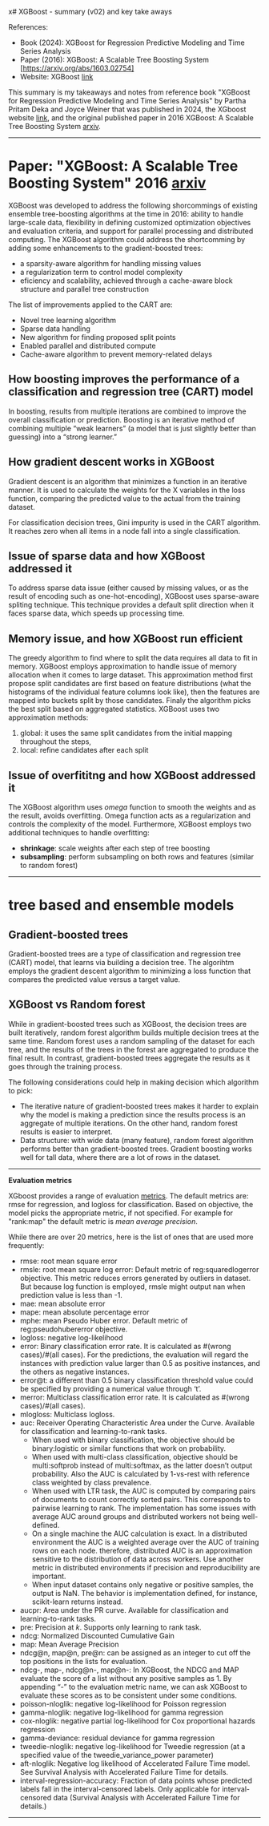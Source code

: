 x# XGBoost - summary (v02) and key take aways 
 
References:
- Book (2024): XGBoost for Regression Predictive Modeling and Time Series Analysis
- Paper (2016): XGBoost: A Scalable Tree Boosting System [https://arxiv.org/abs/1603.02754]
- Website: XGBoost [link](https://xgboost.readthedocs.io/en/stable/index.html)

This summary is my takeaways and notes from reference book "XGBoost for Regression Predictive Modeling and Time Series Analysis" by Partha Pritam Deka and Joyce Weiner that was published in 2024, the XGboost website [link](https://xgboost.readthedocs.io/en/stable/index.html), and the original published paper in 2016 XGBoost: A Scalable Tree Boosting System [arxiv](https://arxiv.org/pdf/1603.02754).


---
# Paper: "XGBoost: A Scalable Tree Boosting System" 2016 [arxiv](https://arxiv.org/pdf/1603.02754)

XGBoost was developed to address the following shorcommings of existing ensemble tree-boosting algorithms at the time in 2016: ability to handle large-scale data, flexibility in defining customized optimization objectives and evaluation criteria, and support for parallel processing and distributed computing. The XGBoost algorithm could address the shortcomming by adding some enhancements to the gradient-boosted trees:
- a sparsity-aware algorithm for handling missing values 
- a regularization term to control model complexity
- eficiency and scalability, achieved through a cache-aware block structure and parallel tree construction

The list of improvements applied to the CART are:
- Novel tree learning algorithm
- Sparse data handling
- New algorithm for finding proposed split points
- Enabled parallel and distributed compute
- Cache-aware algorithm to prevent memory-related delays 

## How boosting improves the performance of a classification and regression tree (CART) model 

In boosting, results from multiple iterations are combined to improve the overall classification or prediction. Boosting is an iterative method of combining multiple “weak learners” (a model that is just slightly better than guessing) into a “strong learner.”

## How gradient descent works in XGBoost
Gradient descent is an algorithm that minimizes a function in an iterative manner. It is used to calculate the weights for the X variables in the loss function, comparing the predicted value to the actual from the training dataset.

For classification decision trees, Gini impurity is used in the CART algorithm. It reaches zero when all items in a node fall into a single classification.

## Issue of sparse data and how XGBoost addressed it

To address sparse data issue (either caused by missing values, or as the result of encoding such as one-hot-encoding), XGBoost uses sparse-aware spliting technique. This technique provides a default split direction when it faces sparse data, which speeds up processing time.

## Memory issue, and how XGBoost run efficient

The greedy algorithm to find where to split the data requires all data to fit in memory. XGBoost employs approximation to handle issue of memory allocation when it comes to large dataset. This approximation method first propose split candidates are first based on feature distributions (what the histograms of the individual feature columns look like), then the features are mapped into buckets split by those candidates. Finaly the algorithm picks the best split based on aggregated statistics. XGBoost uses two approximation methods:
1. global: it uses the same split candidates from the initial mapping throughout the steps,
2. local: refine candidates after each split


## Issue of overfititng and how XGBoost addressed it
The XGBoost algorithm uses _omega_ function to smooth the weights and as the result, avoids overfitting. Omega function acts as a regularization and controls the complexity of the model. Furthermore, XGBoost employs two additional techniques to handle overfitting:
- __shrinkage__: scale weights after each step of tree boosting
- __subsampling__: perform subsampling on both rows and features (similar to random forest)


---

# tree based and ensemble models

## Gradient-boosted trees

Gradient-boosted trees are a type of classification and regression tree (CART) model, that learns via building a decision tree. The algorihtm employs the gradient descent algorithm to minimizing a loss function that compares the predicted value versus a target value.

## XGBoost vs Random forest

While in gradient-boosted trees such as XGBoost, the decision trees are built iteratively, random forest algorithm builds multiple decision trees at the same time. Random forest uses a random sampling of the dataset for each tree, and the results of the trees in the forest are aggregated to produce the final result. In contrast, gradient-boosted trees aggregate the results as it goes through the training process.

The following considerations could help in making decision which algorithm to pick:
- The iterative nature of gradient-boosted trees makes it harder to explain why the model is making a prediction since the results process is an aggregate of multiple iterations. On the other hand, random forest results is easier to interpret.
- Data structure: with wide data (many feature), random forest algorithm performs better than gradient-boosted trees. Gradient boosting works well for tall data, where there are a lot of rows in the dataset.

---

__Evaluation metrics__

XGboost provides a range of evaluation [metrics](https://xgboost.readthedocs.io/en/stable/parameter.html#learning-task-parameters). The default metrics are: rmse for regression, and logloss for classification. Based on objective, the model picks the appropriate metric, if not specified. For example for "rank:map" the default metric is _mean average precision_.

While there are over 20 metrics, here is the list of ones that are used more frequently:
- rmse: root mean square error
- rmsle: root mean square log error: Default metric of reg:squaredlogerror objective. This metric reduces errors generated by outliers in dataset. But because log function is employed, rmsle might output nan when prediction value is less than -1.
- mae: mean absolute error
- mape: mean absolute percentage error
- mphe: mean Pseudo Huber error. Default metric of reg:pseudohubererror objective.
- logloss: negative log-likelihood
- error: Binary classification error rate. It is calculated as #(wrong cases)/#(all cases). For the predictions, the evaluation will regard the instances with prediction value larger than 0.5 as positive instances, and the others as negative instances.
- error@t: a different than 0.5 binary classification threshold value could be specified by providing a numerical value through ‘t’.
- merror: Multiclass classification error rate. It is calculated as #(wrong cases)/#(all cases).
- mlogloss: Multiclass logloss.
- auc: Receiver Operating Characteristic Area under the Curve. Available for classification and learning-to-rank tasks.
  - When used with binary classification, the objective should be binary:logistic or similar functions that work on probability.
  - When used with multi-class classification, objective should be multi:softprob instead of multi:softmax, as the latter doesn’t output probability. Also the AUC is calculated by 1-vs-rest with reference class weighted by class prevalence.
  - When used with LTR task, the AUC is computed by comparing pairs of documents to count correctly sorted pairs. This corresponds to pairwise learning to rank. The implementation has some issues with average AUC around groups and distributed workers not being well-defined.
  - On a single machine the AUC calculation is exact. In a distributed environment the AUC is a weighted average over the AUC of training rows on each node. therefore, distributed AUC is an approximation sensitive to the distribution of data across workers. Use another metric in distributed environments if precision and reproducibility are important.
  - When input dataset contains only negative or positive samples, the output is NaN. The behavior is implementation defined, for instance, scikit-learn returns instead.
- aucpr: Area under the PR curve. Available for classification and learning-to-rank tasks.
- pre: Precision at _k_. Supports only learning to rank task.
- ndcg: Normalized Discounted Cumulative Gain
- map: Mean Average Precision
- ndcg@n, map@n, pre@n: can be assigned as an integer to cut off the top positions in the lists for evaluation.
- ndcg-, map-, ndcg@n-, map@n-: In XGBoost, the NDCG and MAP evaluate the score of a list without any positive samples as 1. By appending “-” to the evaluation metric name, we can ask XGBoost to evaluate these scores as  to be consistent under some conditions.
- poisson-nloglik: negative log-likelihood for Poisson regression
- gamma-nloglik: negative log-likelihood for gamma regression
- cox-nloglik: negative partial log-likelihood for Cox proportional hazards regression
- gamma-deviance: residual deviance for gamma regression
- tweedie-nloglik: negative log-likelihood for Tweedie regression (at a specified value of the tweedie_variance_power parameter)
- aft-nloglik: Negative log likelihood of Accelerated Failure Time model. See Survival Analysis with Accelerated Failure Time for details.
- interval-regression-accuracy: Fraction of data points whose predicted labels fall in the interval-censored labels. Only applicable for interval-censored data (Survival Analysis with Accelerated Failure Time for details.)

---

